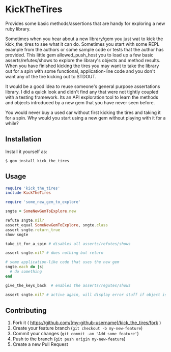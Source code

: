 # KickTheTires

Provides some basic methods/assertions that are handy for exploring a new ruby library.

Sometimes when you hear about a new library/gem you just wat to kick the
kick_the_tires to see what it can do.  Sometimes you start with some REPL
example from the authors or some sample code or tests that the author has
provided.  This little gem allowed_push_host you to load up a few basic
asserts/refutes/shows to explore the library's objects and method results.
When you have finished kicking the tires you may want to take the library out
for a spin with some functional, application-line code and you don't want
any of the tire kicking out to STDOUT.

It would be a good idea to reuse someone's general purpose assertations library.
I did a quick look and didn't find any that were not tightly coupled with a
testing framework.  Its an API exploration tool to learn the methods and
objects introduced by a new gem that you have never seen before.

You would never buy a used car without first kicking the tires and taking it
for a spin.  Why would you start using a new gem without playing with it for
a while?

## Installation

Install it yourself as:

    $ gem install kick_the_tires

## Usage

```ruby
require 'kick_the_tires'
include KickTheTires

require 'some_new_gem_to_explore'

sngte = SomeNewGemToExplore.new

refute sngte.nil?
assert_equal SomeNewGemToExplore, sngte.class
assert sngte.return_true
show sngte

take_it_for_a_spin # disables all asserts/refutes/shows

assert sngte.nil? # does nothing but return

# some application-like code that uses the new gem
sngte.each do |s|
  # do something
end

give_the_keys_back  # enables the asserts/regutes/shows

assert sngte.nil? # active again, will display error stuff if object is not nil

```

## Contributing

1. Fork it ( https://github.com/[my-github-username]/kick_the_tires/fork )
2. Create your feature branch (`git checkout -b my-new-feature`)
3. Commit your changes (`git commit -am 'Add some feature'`)
4. Push to the branch (`git push origin my-new-feature`)
5. Create a new Pull Request
